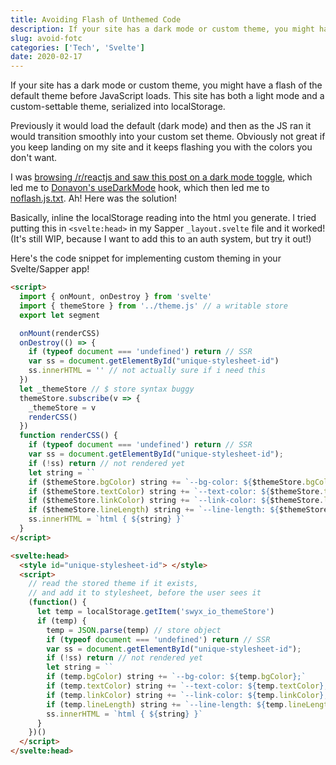 ```yaml
---
title: Avoiding Flash of Unthemed Code
description: If your site has a dark mode or custom theme, you might have a flash of the default theme before JavaScript loads. Here is the solution.
slug: avoid-fotc
categories: ['Tech', 'Svelte']
date: 2020-02-17
---
```


If your site has a dark mode or custom theme, you might have a flash of the default theme before JavaScript loads. This site has both a light mode and a custom-settable theme, serialized into localStorage. 

Previously it would load the default (dark mode) and then as the JS ran it would transition smoothly into your custom set theme. Obviously not great if you keep landing on my site and it keeps flashing you with the colors you don't want.

I was [browsing /r/reactjs and saw this post on a dark mode toggle](https://www.reddit.com/r/reactjs/comments/f5i7zc/i_has_fun_making_this_little_dark_mode_toggle/), which led me to [Donavon's useDarkMode](https://github.com/donavon/use-dark-mode) hook, which then led me to [noflash.js.txt](https://github.com/donavon/use-dark-mode/blob/develop/noflash.js.txt). Ah! Here was the solution!

Basically, inline the localStorage reading into the html you generate. I tried putting this in `<svelte:head>` in my Sapper `_layout.svelte` file and it worked! (It's still WIP, because I want to add this to an auth system, but try it out!)


Here's the code snippet for implementing custom theming in your Svelte/Sapper app!

```html
<script>
  import { onMount, onDestroy } from 'svelte'
  import { themeStore } from '../theme.js' // a writable store
  export let segment

  onMount(renderCSS)
  onDestroy(() => {
    if (typeof document === 'undefined') return // SSR
    var ss = document.getElementById("unique-stylesheet-id")
    ss.innerHTML = '' // not actually sure if i need this
  })
  let _themeStore // $ store syntax buggy
  themeStore.subscribe(v => {
    _themeStore = v
    renderCSS()
  })
  function renderCSS() {
    if (typeof document === 'undefined') return // SSR
    var ss = document.getElementById("unique-stylesheet-id");
    if (!ss) return // not rendered yet
    let string = ``
    if ($themeStore.bgColor) string += `--bg-color: ${$themeStore.bgColor};`
    if ($themeStore.textColor) string += `--text-color: ${$themeStore.textColor};`
    if ($themeStore.linkColor) string += `--link-color: ${$themeStore.linkColor};`
    if ($themeStore.lineLength) string += `--line-length: ${$themeStore.lineLength};`
    ss.innerHTML = `html { ${string} }`
  }
</script>

<svelte:head>
  <style id="unique-stylesheet-id"> </style>
  <script>
    // read the stored theme if it exists, 
    // and add it to stylesheet, before the user sees it
    (function() {
      let temp = localStorage.getItem('swyx_io_themeStore')
      if (temp) {
        temp = JSON.parse(temp) // store object
        if (typeof document === 'undefined') return // SSR
        var ss = document.getElementById("unique-stylesheet-id");
        if (!ss) return // not rendered yet
        let string = ``
        if (temp.bgColor) string += `--bg-color: ${temp.bgColor};`
        if (temp.textColor) string += `--text-color: ${temp.textColor};`
        if (temp.linkColor) string += `--link-color: ${temp.linkColor};`
        if (temp.lineLength) string += `--line-length: ${temp.lineLength};`
        ss.innerHTML = `html { ${string} }`
      }
    })()
  </script>
</svelte:head>
```